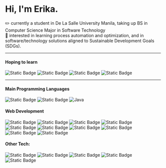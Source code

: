 # Hi, I'm Erika.
 ✏️ currently a student in De La Salle University Manila, taking up BS in Computer Science Major in Software Technology <br>
 👀 interested in learning process automation and optimization, and in software/technology solutions aligned to Sustainable Development Goals (SDGs). <br>

---
#### Hoping to learn
![Static Badge](https://img.shields.io/badge/unity-0a0a0a?style=for-the-badge&logo=unity)
![Static Badge](https://img.shields.io/badge/raspberry%20pi-0a0a0a?style=for-the-badge&logo=raspberrypi)
![Static Badge](https://img.shields.io/badge/android%20studio-0a0a0a?style=for-the-badge&logo=androidstudio)
![Static Badge](https://img.shields.io/badge/swift-0a0a0a?style=for-the-badge&logo=swift)

---

#### Main Programming Languages
![Static Badge](https://img.shields.io/badge/c-0a0a0a?style=for-the-badge&logo=c&color=094b86)
![Static Badge](https://img.shields.io/badge/python-0a0a0a?style=for-the-badge&logo=python&logoColor=fcd237&color=3776AB)
![Java](https://img.shields.io/badge/java-%23ED8B00.svg?style=for-the-badge&logo=openjdk&logoColor=white)
<br>
#### Web Development
![Static Badge](https://img.shields.io/badge/php-0a0a0a?style=for-the-badge&logo=php)
![Static Badge](https://img.shields.io/badge/HTML-0a0a0a?style=for-the-badge&logo=html5)
![Static Badge](https://img.shields.io/badge/css-0a0a0a?style=for-the-badge&logo=css3&logoColor=264de4)
![Static Badge](https://img.shields.io/badge/javascript-0a0a0a?style=for-the-badge&logo=javascript)
![Static Badge](https://img.shields.io/badge/nodejs-0a0a0a?style=for-the-badge&logo=nodedotjs)
![Static Badge](https://img.shields.io/badge/symfony-0a0a0a?style=for-the-badge&logo=symfony)
![Static Badge](https://img.shields.io/badge/handlebars-0a0a0a?style=for-the-badge&logo=handlebarsdotjs)
![Static Badge](https://img.shields.io/badge/node%20express-0a0a0a?style=for-the-badge&logo=nodeexpress)
![Static Badge](https://img.shields.io/badge/twig-0a0a0a?style=for-the-badge&logo=twig)
![Static Badge](https://img.shields.io/badge/slim-0a0a0a?style=for-the-badge&logo=slim)
<br />
#### Other Tech:
![Static Badge](https://img.shields.io/badge/GOLANG-0a0a0a?style=for-the-badge&logo=go)
![Static Badge](https://img.shields.io/badge/godot-0a0a0a?style=for-the-badge&logo=godotengine)
![Static Badge](https://img.shields.io/badge/mysql-0a0a0a?style=for-the-badge&logo=mysql)
![Static Badge](https://img.shields.io/badge/mongodb-0a0a0a?style=for-the-badge&logo=mongodb)
![Static Badge](https://img.shields.io/badge/ruby-0a0a0a?style=for-the-badge&logo=ruby&logoColor=%23CC342D) 
<br />
